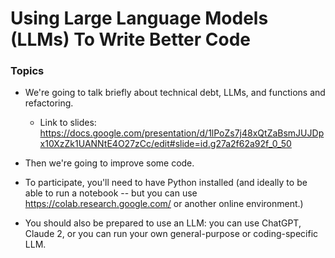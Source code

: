 # Using Large Language Models (LLMs) To Write Better Code

### Topics

* We're going to talk briefly about technical debt, LLMs, and functions and refactoring.
  * Link to slides: https://docs.google.com/presentation/d/1lPoZs7j48xQtZaBsmJUJDpx10XzZk1UANNtE4O27zCc/edit#slide=id.g27a2f62a92f_0_50

* Then we're going to improve some code. 

* To participate, you'll need to have Python installed (and ideally to be able to run a notebook -- but you can use https://colab.research.google.com/ or another online environment.)

* You should also be prepared to use an LLM: you can use ChatGPT, Claude 2, or you can run your own general-purpose or coding-specific LLM. 
